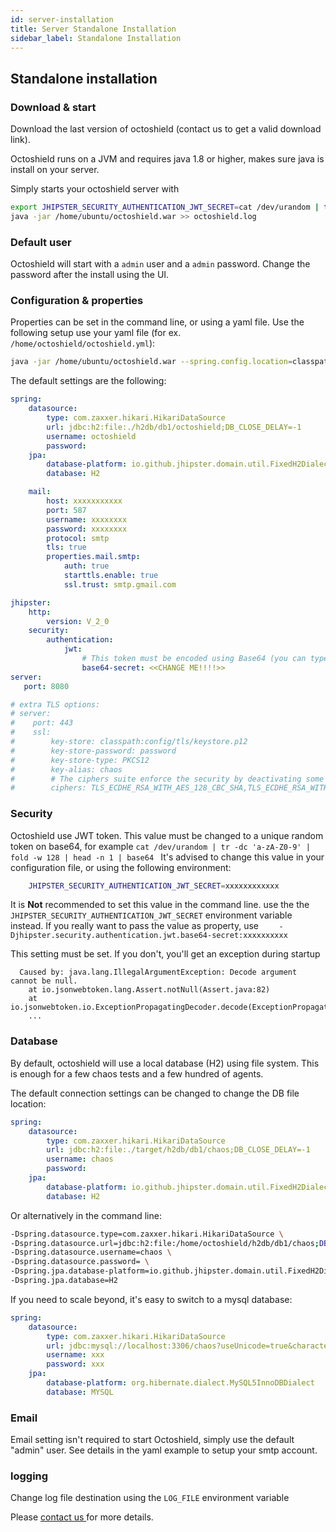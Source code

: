 ```yaml
---
id: server-installation
title: Server Standalone Installation
sidebar_label: Standalone Installation
---
```


## Standalone installation

### Download & start
Download the last version of octoshield (contact us to get a valid download link).

Octoshield runs on a JVM and requires java 1.8 or higher, makes sure java is install on your server.

Simply starts your octoshield server with

```bash
export JHIPSTER_SECURITY_AUTHENTICATION_JWT_SECRET=cat /dev/urandom | tr -dc 'a-zA-Z0-9' | fold -w 128 | head -n 1 | base64
java -jar /home/ubuntu/octoshield.war >> octoshield.log
```

### Default user

Octoshield will start with a `admin` user and a `admin` password. Change the password after the install using the UI.

### Configuration & properties

Properties can be set in the command line, or using a yaml file. Use the following setup use your yaml file (for ex. `/home/octoshield/octoshield.yml`):
 
 ```bash
java -jar /home/ubuntu/octoshield.war --spring.config.location=classpath:/config/application.yml,classpath:/config/application-prod.yml,file:/home/octoshield/octoshield.yml 
```

The default settings are the following: 

```yaml
spring:
    datasource:
        type: com.zaxxer.hikari.HikariDataSource
        url: jdbc:h2:file:./h2db/db1/octoshield;DB_CLOSE_DELAY=-1
        username: octoshield
        password:
    jpa:
        database-platform: io.github.jhipster.domain.util.FixedH2Dialect
        database: H2

    mail:
        host: xxxxxxxxxxx
        port: 587
        username: xxxxxxxx
        password: xxxxxxxx
        protocol: smtp
        tls: true
        properties.mail.smtp:
            auth: true
            starttls.enable: true
            ssl.trust: smtp.gmail.com

jhipster:
    http:
        version: V_2_0
    security:
        authentication:
            jwt:
                # This token must be encoded using Base64 (you can type `echo 'secret-key'|base64` on your command line)
                base64-secret: <<CHANGE ME!!!!>>
server:
   port: 8080

# extra TLS options:
# server:
#    port: 443
#    ssl:
#        key-store: classpath:config/tls/keystore.p12
#        key-store-password: password
#        key-store-type: PKCS12
#        key-alias: chaos
#        # The ciphers suite enforce the security by deactivating some old and deprecated SSL cipher, this list was tested against SSL Labs (https://www.ssllabs.com/ssltest/)
#        ciphers: TLS_ECDHE_RSA_WITH_AES_128_CBC_SHA,TLS_ECDHE_RSA_WITH_AES_256_CBC_SHA,TLS_ECDHE_RSA_WITH_AES_128_GCM_SHA256,TLS_ECDHE_RSA_WITH_AES_256_GCM_SHA384 ,TLS_DHE_RSA_WITH_AES_128_GCM_SHA256 ,TLS_DHE_RSA_WITH_AES_256_GCM_SHA384 ,TLS_ECDHE_RSA_WITH_AES_128_CBC_SHA256,TLS_ECDHE_RSA_WITH_AES_256_CBC_SHA384,TLS_DHE_RSA_WITH_AES_128_CBC_SHA256,TLS_DHE_RSA_WITH_AES_128_CBC_SHA,TLS_DHE_RSA_WITH_AES_256_CBC_SHA256,TLS_DHE_RSA_WITH_AES_256_CBC_SHA,TLS_RSA_WITH_AES_128_GCM_SHA256,TLS_RSA_WITH_AES_256_GCM_SHA384,TLS_RSA_WITH_AES_128_CBC_SHA256,TLS_RSA_WITH_AES_256_CBC_SHA256,TLS_RSA_WITH_AES_128_CBC_SHA,TLS_RSA_WITH_AES_256_CBC_SHA,TLS_DHE_RSA_WITH_CAMELLIA_256_CBC_SHA,TLS_RSA_WITH_CAMELLIA_256_CBC_SHA,TLS_DHE_RSA_WITH_CAMELLIA_128_CBC_SHA,TLS_RSA_WITH_CAMELLIA_128_CBC_SHA

```
### Security

Octoshield use JWT token. This value must be changed to a unique random token on base64, for example `cat /dev/urandom | tr -dc 'a-zA-Z0-9' | fold -w 128 | head -n 1 | base64 `
It's advised to change this value in your configuration file, or using the following environment:

```bash
    JHIPSTER_SECURITY_AUTHENTICATION_JWT_SECRET=xxxxxxxxxxxx
```
It is **Not** recommended to set this value in the command line.  use the the `JHIPSTER_SECURITY_AUTHENTICATION_JWT_SECRET` environment variable instead. If you really want to pass the value as property, use `    -Djhipster.security.authentication.jwt.base64-secret:xxxxxxxxxx`

This setting must be set. If you don't, you'll get an exception during startup
```
  Caused by: java.lang.IllegalArgumentException: Decode argument cannot be null.
    at io.jsonwebtoken.lang.Assert.notNull(Assert.java:82)
    at io.jsonwebtoken.io.ExceptionPropagatingDecoder.decode(ExceptionPropagatingDecoder.java:19)
    ...
```

### Database
By default, octoshield will use a local database (H2) using file system. This is enough for a few chaos tests and a few hundred of agents. 

The default connection settings can be changed to change the DB file location:

```yaml
spring:
    datasource:
        type: com.zaxxer.hikari.HikariDataSource
        url: jdbc:h2:file:./target/h2db/db1/chaos;DB_CLOSE_DELAY=-1
        username: chaos
        password:
    jpa:
        database-platform: io.github.jhipster.domain.util.FixedH2Dialect
        database: H2
```

Or alternatively in the command line:

```bash
-Dspring.datasource.type=com.zaxxer.hikari.HikariDataSource \
-Dspring.datasource.url=jdbc:h2:file:/home/octoshield/h2db/db1/chaos;DB_CLOSE_DELAY=-1
-Dspring.datasource.username=chaos \
-Dspring.datasource.password= \
-Dspring.jpa.database-platform=io.github.jhipster.domain.util.FixedH2Dialect \
-Dspring.jpa.database=H2
```

If you need to scale beyond, it's easy to switch to a mysql database:

```yaml
spring:
    datasource:
        type: com.zaxxer.hikari.HikariDataSource
        url: jdbc:mysql://localhost:3306/chaos?useUnicode=true&characterEncoding=utf8&useSSL=false
        username: xxx
        password: xxx
    jpa:
        database-platform: org.hibernate.dialect.MySQL5InnoDBDialect
        database: MYSQL
```

### Email
Email setting isn't required to start Octoshield, simply use the default "admin" user. 
See details in the yaml example to setup your smtp account.


### logging
Change log file destination using the `LOG_FILE` environment variable

Please [contact us ](../help.md) for more details.